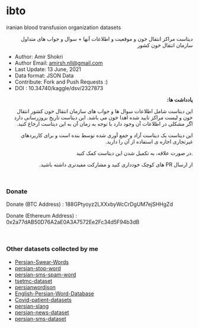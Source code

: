 # ibto
iranian blood transfusion organization datasets

<p dir="rtl">
دیتاست مراکز انتقال خون و موقعیت و اطلاعات آنها + سوال و جواب های متداول سازمان انتقال خون کشور
</p>
  
* Author: Amir Shokri
* Author Email: amirsh.nll@gmail.com
* Last Update: 13 June, 2021
* Data format: JSON Data
* Contribute: Fork and Push Requests :)
* DOI : 10.34740/kaggle/dsv/2327873

<div dir="rtl">

**یادداشت ها:**
  
 این دیتاست شامل اطلاعات سوال ها و جواب های سازمان انتقال خون کشور انتقال خون و لیست مراکز تایید شده اهدا خون می باشد. این دیتاست تاریخ بروزرسانی دارد اگر مشکلی در اطلاعات آن وجود دارد با توجه به زمان آن به این دیتاست ارجاع کنید.
  
 این دیتاست یک دیتاست آزاد و جمع آوری شده توسط بنده است و برای کاربردهای غیرتجاری اجازه ی استفاده از آن را دارید.
  
.در صورت علاقه، به تکمیل شدن این دیتاست کمک کنید

از ارسال PR های کوچک خودداری کنید و مشارکت  مفیدتری داشته باشید.

</div>

<br />


### Donate 
Donate (BTC Address) : 188GPtyoyz2LXXxbyWcCrDgUM7ejSHHgZd

Donate (Ethereum Address) : 0x2a77dAB50D76A2aE0A3A7572Ee2Fc34d5F94b3dB

<br />

### Other datasets collected by me
* [Persian-Swear-Words](https://github.com/amirshnll/Persian-Swear-Words/)
* [persian-stop-word](https://github.com/amirshnll/persian-stop-word/)
* [persian-sms-spam-word](https://github.com/amirshnll/persian-sms-spam-word/)
* [tsetmc-dataset](https://github.com/amirshnll/tsetmc-dataset/)
* [persianwordjson](https://github.com/amirshnll/persianwordjson/)
* [English-Persian-Word-Database](https://github.com/amirshnll/English-Persian-Word-Database/)
* [Covid-patient-datasets](https://github.com/amirshnll/Covid-patient-datasets/)
* [persian-slang](https://github.com/amirshnll/persian-slang)
* [persian-news-dataset](https://github.com/amirshnll/persian-news-dataset)
* [persian-sms-dataset](https://github.com/amirshnll/persian-sms-dataset)
